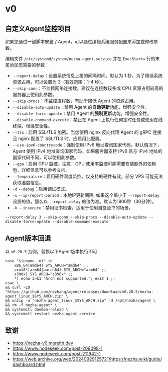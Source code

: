 # v0

## 自定义Agent监控项目

如果您通过一键脚本安装了Agent，可以通过编辑系统服务配置来添加或修改参数。

编辑文件 `/etc/systemd/system/nezha-agent.service` 并在 `ExecStart=` 行的末尾添加您需要的参数：

- `--report-delay`：设置系统信息上报的间隔时间。默认为 1 秒。为了降低系统资源占用，可以设置为 3（有效范围：1-4 秒）。
- `--skip-conn`：不监控网络连接数。建议在连接数较多或 CPU 资源占用较高的服务器上使用此参数。
- `--skip-procs`：不监控进程数，有助于降低 Agent 的资源占用。
- `--disable-auto-update`：禁用 Agent 的**自动更新**功能，增强安全性。
- `--disable-force-update`：禁用 Agent 的**强制更新**功能，增强安全性。
- `--disable-command-execute`：禁止在 Agent 上执行任何定时任务或使用在线终端，增强安全性。
- `--tls`：启用 SSL/TLS 加密。当您使用 nginx 反向代理 Agent 的 gRPC 连接且 nginx 配置了 SSL/TLS 时，应启用此配置。
- `--use-ipv6-countrycode`：强制使用 IPv6 地址查询国家代码。默认情况下，Agent 使用 IPv4 地址查询国家代码，如果服务器支持 IPv6 且与 IPv4 地址的国家代码不同，可以使用此参数。
- `--gpu`：启用 GPU 监控。注意：GPU 使用率监控可能需要安装额外的依赖包，详细信息可以参考文档。
- `--temperature`：启用硬件温度监控。仅支持的硬件有效，部分 VPS 可能无法获取温度信息。
- `-d` `--debug`：启用调试模式。
- `-u` `--ip-report-period`：本地IP更新间隔, 如果这个值小于 `--report-delay` 设置的值，那么以 `--report-delay` 的值为准。默认为1800秒（30分钟）。
- `-k` `--insecure`：禁用证书检查，适用于使用自签证书的场景。

```shell
--report-delay 3 --skip-conn --skip-procs --disable-auto-update --disable-force-update --disable-command-execute
```

## Agent版本回退

以 `v0.20.5` 为例，替换以下Agent版本执行即可

```shell
case "$(uname -m)" in
    x86_64|amd64) SYS_ARCH="amd64" ;;
    armv8*|arm64|aarch64) SYS_ARCH="arm64" ;;
    s390x) SYS_ARCH="s390x" ;;
    *) echo 2>&1 "Arch not supported."; exit 1 ;;
esac \
&& curl -LO "https://github.com/nezhahq/agent/releases/download/v0.20.5/nezha-agent_linux_$SYS_ARCH.zip" \
&& unzip -o "nezha-agent_linux_$SYS_ARCH.zip" -d /opt/nezha/agent \
&& rm -f nezha-agent* \
&& systemctl daemon-reload \
&& systemctl restart nezha-agent.service
```

## 致谢

- https://nezha-v0.mereith.dev
- https://www.nodeseek.com/post-209098-1
- https://www.nodeseek.com/post-211942-1
- https://web.archive.org/web/20240929125721/https://nezha.wiki/guide/dashboard.html
